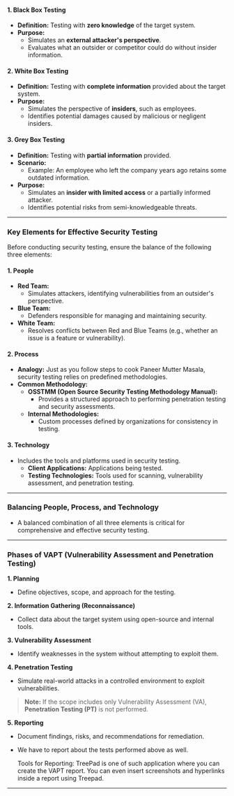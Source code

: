 #### **1. Black Box Testing**

- **Definition:** Testing with **zero knowledge** of the target system.
- **Purpose:**
    - Simulates an **external attacker's perspective**.
    - Evaluates what an outsider or competitor could do without insider information.

#### **2. White Box Testing**

- **Definition:** Testing with **complete information** provided about the target system.
- **Purpose:**
    - Simulates the perspective of **insiders**, such as employees.
    - Identifies potential damages caused by malicious or negligent insiders.

#### **3. Grey Box Testing**

- **Definition:** Testing with **partial information** provided.
- **Scenario:**
    - Example: An employee who left the company years ago retains some outdated information.
- **Purpose:**
    - Simulates an **insider with limited access** or a partially informed attacker.
    - Identifies potential risks from semi-knowledgeable threats.

---

### **Key Elements for Effective Security Testing**

Before conducting security testing, ensure the balance of the following three elements:

#### **1. People**

- **Red Team:**
    - Simulates attackers, identifying vulnerabilities from an outsider's perspective.
- **Blue Team:**
    - Defenders responsible for managing and maintaining security.
- **White Team:**
    - Resolves conflicts between Red and Blue Teams (e.g., whether an issue is a feature or vulnerability).

#### **2. Process**

- **Analogy:** Just as you follow steps to cook Paneer Mutter Masala, security testing relies on predefined methodologies.
- **Common Methodology:**
    - **OSSTMM (Open Source Security Testing Methodology Manual):**
        - Provides a structured approach to performing penetration testing and security assessments.
    - **Internal Methodologies:**
        - Custom processes defined by organizations for consistency in testing.

#### **3. Technology**

- Includes the tools and platforms used in security testing.
    - **Client Applications:** Applications being tested.
    - **Testing Technologies:** Tools used for scanning, vulnerability assessment, and penetration testing.

---

### **Balancing People, Process, and Technology**

- A balanced combination of all three elements is critical for comprehensive and effective security testing.

---

### **Phases of VAPT (Vulnerability Assessment and Penetration Testing)**

**1. Planning**

- Define objectives, scope, and approach for the testing.

**2. Information Gathering (Reconnaissance)**

- Collect data about the target system using open-source and internal tools.

**3. Vulnerability Assessment**

- Identify weaknesses in the system without attempting to exploit them.

**4. Penetration Testing**

- Simulate real-world attacks in a controlled environment to exploit vulnerabilities.

> **Note:** If the scope includes only Vulnerability Assessment (VA), **Penetration Testing (PT)** is not performed.

**5. Reporting**

- Document findings, risks, and recommendations for remediation.
- We have to report about the tests performed above as well.

	Tools for Reporting: TreePad is one of such application where you can create the VAPT report. You can even insert screenshots and hyperlinks inside a report using Treepad.

---

